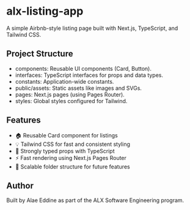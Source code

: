 # alx-listing-app
A simple Airbnb-style listing page built with Next.js, TypeScript, and Tailwind CSS.

## Project Structure

- components: Reusable UI components (Card, Button).
- interfaces: TypeScript interfaces for props and data types.
- constants: Application-wide constants.
- public/assets: Static assets like images and SVGs.
- pages: Next.js pages (using Pages Router).
- styles: Global styles configured for Tailwind.

## Features

- 🏠 Reusable Card component for listings
- 💡 Tailwind CSS for fast and consistent styling
- 🧠 Strongly typed props with TypeScript
- ⚡ Fast rendering using Next.js Pages Router
- 📁 Scalable folder structure for future features

## Author

Built by Alae Eddine as part of the ALX Software Engineering program.
